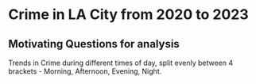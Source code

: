 # Crime in LA City from 2020 to 2023

## Motivating Questions for analysis

Trends in Crime during different times of day, split evenly between 4 brackets - Morning, Afternoon, Evening, Night.
